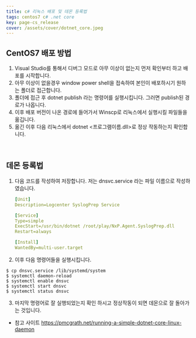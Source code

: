 ```yaml
---
title: c# 리눅스 배포 및 데몬 등록법
tags: centos7 c# .net core
key: page-cs_release
cover: /assets/cover/dotnet_core.jpeg
---
```


## CentOS7 배포 방법

1. Visual Studio를 통해서 디버그 모드로 아무 이상이 없는지 먼저 확인부터 하고 배포를 시작합니다.
2. 아무 이상이 없을경우 window power shell을 접속하여 본인이 배포하시기 원하는 폴더로 접근합니다.
3. 폴더에 접근 후 dotnet publish 라는 명령어를 실행시킵니다. 그러면 publish된 경로가 나옵니다.
4. 이후 배포 버전이 나온 경로에 들어가서 Winscp로 리눅스에서 실행시킬 파일들을 옮깁니다.
5. 옮긴 이후 다음 리눅스에서 dotnet <프로그램이름.dll>로 정상 작동하는지 확인합니다.

<br>

## 데몬 등록법

1. 다음 코드를 작성하여 저장합니다. 저는 dnsvc.service 라는 파일 이름으로 작성하였습니다.
  
   ```yml
   [Unit]
   Description=Logcenter SyslogPrep Service

   [Service]
   Type=simple
   ExecStart=/usr/bin/dotnet /root/play/NxP.Agent.SyslogPrep.dll
   Restart=always

   [Install]
   WantedBy=multi-user.target
   ```

  2. 이후 다음 명령어들을 실행시킵니다.
```console
$ cp dnsvc.service /lib/systemd/system
$ systemctl daemon-reload
$ systemctl enable dnsvc
$ systemctl start dnsvc
$ systemctl status dnsvc
```
  3. 마지막 명령어로 잘 실행되었는지 확인 하시고 정상작동이 되면 데몬으로 잘 돌아가는 것입니다.

* 참고 사이트
https://pmcgrath.net/running-a-simple-dotnet-core-linux-daemon